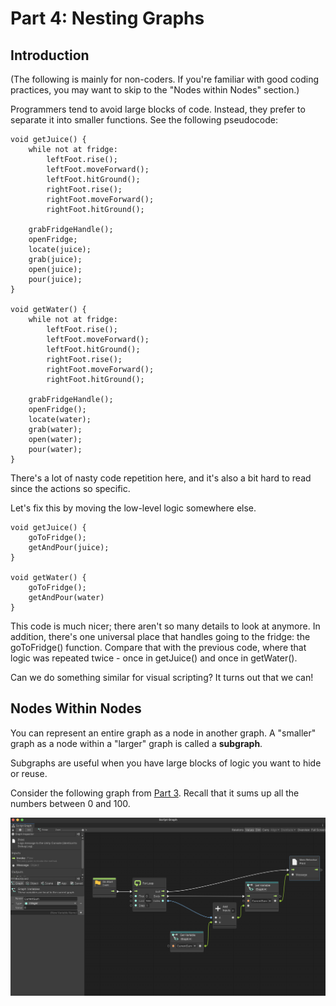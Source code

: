 # Part 4: Nesting Graphs

## Introduction 

(The following is mainly for non-coders. If you're familiar with good coding practices, you may want to skip to the "Nodes within Nodes" section.)

Programmers tend to avoid large blocks of code. Instead, they prefer to separate it into smaller functions. See the following pseudocode:

```
void getJuice() {
    while not at fridge:
        leftFoot.rise();
        leftFoot.moveForward();
        leftFoot.hitGround();
        rightFoot.rise();
        rightFoot.moveForward();
        rightFoot.hitGround();
    
    grabFridgeHandle();
    openFridge;
    locate(juice);
    grab(juice);
    open(juice);
    pour(juice);
}

void getWater() {
    while not at fridge:
        leftFoot.rise();
        leftFoot.moveForward();
        leftFoot.hitGround();
        rightFoot.rise();
        rightFoot.moveForward();
        rightFoot.hitGround();
    
    grabFridgeHandle();
    openFridge();
    locate(water);
    grab(water);
    open(water);
    pour(water);
}
```

There's a lot of nasty code repetition here, and it's also a bit hard to read since the actions so specific.

Let's fix this by moving the low-level logic somewhere else.

```
void getJuice() {
    goToFridge();
    getAndPour(juice);
}

void getWater() {
    goToFridge();
    getAndPour(water)
}
```

This code is much nicer; there aren't so many details to look at anymore. In addition, there's one universal place that handles going to the fridge: the goToFridge() function. Compare that with the previous code, where that logic was repeated twice - once in getJuice() and once in getWater().

Can we do something similar for visual scripting? It turns out that we can!

## Nodes Within Nodes

You can represent an entire graph as a node in another graph. A "smaller" graph as a node within a "larger" graph is called a **subgraph**.

Subgraphs are useful when you have large blocks of logic you want to hide or reuse.

Consider the following graph from [Part 3](3_TheBlackBoard.md). Recall that it sums up all the numbers between 0 and 100.

![img1.png](../Images/3/img2.png)
